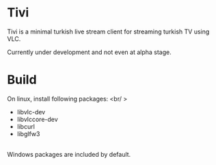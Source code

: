 # Tivi
Tivi is a minimal turkish live stream client for streaming turkish TV using VLC. <br/>

Currently under development and not even at alpha stage.

# Build
On linux, install following packages: <br/ >
* libvlc-dev
* libvlccore-dev
* libcurl
* libglfw3
<br/>
Windows packages are included by default.